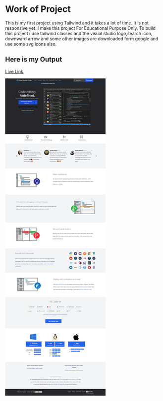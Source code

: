 # Work of Project 

This is my first project using Tailwind and it takes a lot of time. It is not responsive yet. I make this project For Educational Purpose Only. To build this project i use tailwind classes and the visual studio logo,search icon, downward arrow and some other images are downloaded form google and use some svg icons also.


## Here is my Output

[Live Link](https://visual-studio-clone-tailwind.netlify.app/)

![VS Clone](./VS-Clone%20Output.png)

